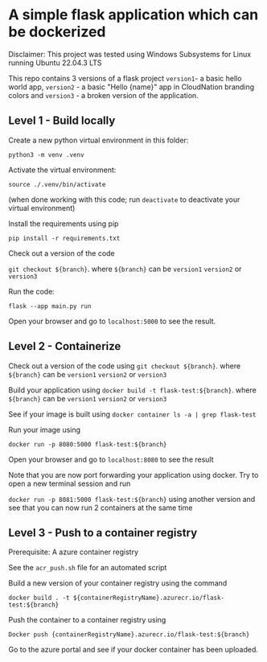 # A simple flask application which can be dockerized

Disclaimer: This project was tested using Windows Subsystems for Linux running Ubuntu 22.04.3 LTS

This repo contains 3 versions of a flask project `version1`- a basic hello world app, `version2` - a basic "Hello {name}" app in CloudNation branding colors and `version3` - a broken version of the application.


## Level 1 - Build locally

Create a new python virtual environment in this folder:

`python3 -m venv .venv`

Activate the virtual environment:

`source ./.venv/bin/activate`

(when done working with this code; run `deactivate` to deactivate your virtual environment)

Install the requirements using pip

`pip install -r requirements.txt`

Check out a version of the code

`git checkout ${branch}`. where `${branch}` can be `version1` `version2` or `version3`

Run the code:

`flask --app main.py run`

Open your browser and go to `localhost:5000` to see the result.

## Level 2 - Containerize

Check out a version of the code using `git checkout ${branch}`. where `${branch}` can be `version1` `version2` or `version3`

Build your application using `docker build -t flask-test:${branch}`. where `${branch}` can be `version1` `version2` or `version3`

See if your image is built using `docker container ls -a | grep flask-test`

Run your image using 

`docker run -p 8080:5000 flask-test:${branch}`

Open your browser and go to `localhost:8080` to see the result

Note that you are now port forwarding your application using docker. Try to open a new terminal session and run

`docker run -p 8081:5000 flask-test:${branch}` using another version and see that you can now run 2 containers at the same time

## Level 3 - Push to a container registry

Prerequisite: A azure container registry

See the `acr_push.sh` file for an automated script

Build a new version of your container registry using the command

`docker build . -t ${containerRegistryName}.azurecr.io/flask-test:${branch}`

Push the container to a container registry using

`Docker push {containerRegistryName}.azurecr.io/flask-test:${branch}`

Go to the azure portal and see if your docker container has been uploaded.

